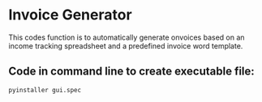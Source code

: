 # Invoice Generator

This codes function is to automatically generate onvoices based on an income tracking spreadsheet and a predefined invoice word template.

## Code in command line to create executable file:
<!-- `pyinstaller --onefile --noconsole gui.spec` -->
`pyinstaller gui.spec`